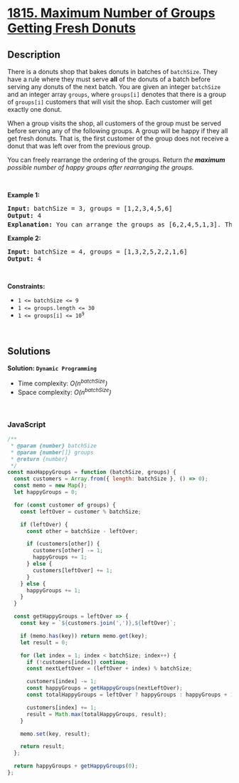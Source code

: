 # [1815. Maximum Number of Groups Getting Fresh Donuts](https://leetcode.com/problems/maximum-number-of-groups-getting-fresh-donuts)

## Description

<div class="elfjS" data-track-load="description_content"><p>There is a donuts shop that bakes donuts in batches of <code>batchSize</code>. They have a rule where they must serve <strong>all</strong> of the donuts of a batch before serving any donuts of the next batch. You are given an integer <code>batchSize</code> and an integer array <code>groups</code>, where <code>groups[i]</code> denotes that there is a group of <code>groups[i]</code> customers that will visit the shop. Each customer will get exactly one donut.</p>

<p>When a group visits the shop, all customers of the group must be served before serving any of the following groups. A group will be happy if they all get fresh donuts. That is, the first customer of the group does not receive a donut that was left over from the previous group.</p>

<p>You can freely rearrange the ordering of the groups. Return <em>the <strong>maximum</strong> possible number of happy groups after rearranging the groups.</em></p>

<p>&nbsp;</p>
<p><strong class="example">Example 1:</strong></p>

<pre><strong>Input:</strong> batchSize = 3, groups = [1,2,3,4,5,6]
<strong>Output:</strong> 4
<strong>Explanation:</strong> You can arrange the groups as [6,2,4,5,1,3]. Then the 1<sup>st</sup>, 2<sup>nd</sup>, 4<sup>th</sup>, and 6<sup>th</sup> groups will be happy.
</pre>

<p><strong class="example">Example 2:</strong></p>

<pre><strong>Input:</strong> batchSize = 4, groups = [1,3,2,5,2,2,1,6]
<strong>Output:</strong> 4
</pre>

<p>&nbsp;</p>
<p><strong>Constraints:</strong></p>

<ul>
	<li><code>1 &lt;= batchSize &lt;= 9</code></li>
	<li><code>1 &lt;= groups.length &lt;= 30</code></li>
	<li><code>1 &lt;= groups[i] &lt;= 10<sup>9</sup></code></li>
</ul>
</div>

<p>&nbsp;</p>

## Solutions

**Solution: `Dynamic Programming`**

- Time complexity: <em>O(n<sup>batchSize</sup>)</em>
- Space complexity: <em>O(n<sup>batchSize</sup>)</em>

<p>&nbsp;</p>

### **JavaScript**

```js
/**
 * @param {number} batchSize
 * @param {number[]} groups
 * @return {number}
 */
const maxHappyGroups = function (batchSize, groups) {
  const customers = Array.from({ length: batchSize }, () => 0);
  const memo = new Map();
  let happyGroups = 0;

  for (const customer of groups) {
    const leftOver = customer % batchSize;

    if (leftOver) {
      const other = batchSize - leftOver;

      if (customers[other]) {
        customers[other] -= 1;
        happyGroups += 1;
      } else {
        customers[leftOver] += 1;
      }
    } else {
      happyGroups += 1;
    }
  }

  const getHappyGroups = leftOver => {
    const key = `${customers.join(',')},${leftOver}`;

    if (memo.has(key)) return memo.get(key);
    let result = 0;

    for (let index = 1; index < batchSize; index++) {
      if (!customers[index]) continue;
      const nextLeftOver = (leftOver + index) % batchSize;

      customers[index] -= 1;
      const happyGroups = getHappyGroups(nextLeftOver);
      const totalHappyGroups = leftOver ? happyGroups : happyGroups + 1;

      customers[index] += 1;
      result = Math.max(totalHappyGroups, result);
    }

    memo.set(key, result);

    return result;
  };

  return happyGroups + getHappyGroups(0);
};
```
